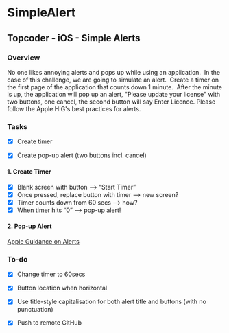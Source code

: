# SimpleAlert

## Topcoder - iOS - Simple Alerts

### Overview
No one likes annoying alerts and pops up while using an application.  In the case of this challenge, we are going to simulate an alert.  Create a timer on the first page of the application that counts down 1 minute.  After the minute is up, the application will pop up an alert, "Please update your license" with two buttons, one cancel, the second button will say Enter Licence. Please follow the Apple HIG's best practices for alerts.

### Tasks
- [x] Create timer
- [x] Create pop-up alert (two buttons incl. cancel)


#### 1. Create Timer
- [x] Blank screen with button —> “Start Timer”
- [x] Once pressed, replace button with timer —> new screen?
- [x] Timer counts down from 60 secs —> how?
- [x] When timer hits “0” —> pop-up alert!

#### 2. Pop-up Alert
[Apple Guidance on Alerts](https://developer.apple.com/library/ios/documentation/UserExperience/Conceptual/MobileHIG/Alerts.html#//apple_ref/doc/uid/TP40006556-CH14-SW2)

### To-do
- [x] Change timer to 60secs
- [x] Button location when horizontal
- [x] Use title-style capitalisation for both alert title and buttons (with no punctuation)

- [x] Push to remote GitHub

